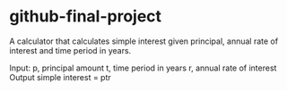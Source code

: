 # github-final-project
A calculator that calculates simple interest given principal, annual rate of interest and time period in years.

Input: p, principal amount t, time period in years r, annual rate of interest Output simple interest = ptr
